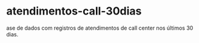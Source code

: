 # atendimentos-call-30dias
ase de dados com registros de atendimentos de call center nos últimos 30 dias.
